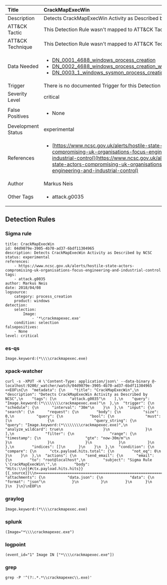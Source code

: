 | Title                | CrackMapExecWin                                                                                                                                                 |
|:---------------------|:------------------------------------------------------------------------------------------------------------------------------------------------------------|
| Description          | Detects CrackMapExecWin Activity as Described by NCSC                                                                                                                                           |
| ATT&amp;CK Tactic    |   This Detection Rule wasn't mapped to ATT&amp;CK Tactic yet  |
| ATT&amp;CK Technique |  This Detection Rule wasn't mapped to ATT&amp;CK Technique yet  |
| Data Needed          | <ul><li>[DN_0001_4688_windows_process_creation](../Data_Needed/DN_0001_4688_windows_process_creation.md)</li><li>[DN_0002_4688_windows_process_creation_with_commandline](../Data_Needed/DN_0002_4688_windows_process_creation_with_commandline.md)</li><li>[DN_0003_1_windows_sysmon_process_creation](../Data_Needed/DN_0003_1_windows_sysmon_process_creation.md)</li></ul>  |
| Trigger              |  There is no documented Trigger for this Detection Rule yet  |
| Severity Level       | critical |
| False Positives      | <ul><li>None</li></ul>  |
| Development Status   | experimental |
| References           | <ul><li>[https://www.ncsc.gov.uk/alerts/hostile-state-actors-compromising-uk-organisations-focus-engineering-and-industrial-control](https://www.ncsc.gov.uk/alerts/hostile-state-actors-compromising-uk-organisations-focus-engineering-and-industrial-control)</li></ul>  |
| Author               | Markus Neis |
| Other Tags           | <ul><li>attack.g0035</li></ul> | 

## Detection Rules

### Sigma rule

```
title: CrackMapExecWin
id: 04d9079e-3905-4b70-ad37-6bdf11304965
description: Detects CrackMapExecWin Activity as Described by NCSC
status: experimental
references:
    - https://www.ncsc.gov.uk/alerts/hostile-state-actors-compromising-uk-organisations-focus-engineering-and-industrial-control
tags:
    - attack.g0035
author: Markus Neis
date: 2018/04/08
logsource:
    category: process_creation
    product: windows
detection:
    selection:
        Image:
            - '*\crackmapexec.exe'
    condition: selection
falsepositives:
    - None
level: critical

```





### es-qs
    
```
Image.keyword:(*\\\\crackmapexec.exe)
```


### xpack-watcher
    
```
curl -s -XPUT -H \'Content-Type: application/json\' --data-binary @- localhost:9200/_watcher/watch/04d9079e-3905-4b70-ad37-6bdf11304965 <<EOF\n{\n  "metadata": {\n    "title": "CrackMapExecWin",\n    "description": "Detects CrackMapExecWin Activity as Described by NCSC",\n    "tags": [\n      "attack.g0035"\n    ],\n    "query": "Image.keyword:(*\\\\\\\\crackmapexec.exe)"\n  },\n  "trigger": {\n    "schedule": {\n      "interval": "30m"\n    }\n  },\n  "input": {\n    "search": {\n      "request": {\n        "body": {\n          "size": 0,\n          "query": {\n            "bool": {\n              "must": [\n                {\n                  "query_string": {\n                    "query": "Image.keyword:(*\\\\\\\\crackmapexec.exe)",\n                    "analyze_wildcard": true\n                  }\n                }\n              ],\n              "filter": {\n                "range": {\n                  "timestamp": {\n                    "gte": "now-30m/m"\n                  }\n                }\n              }\n            }\n          }\n        },\n        "indices": []\n      }\n    }\n  },\n  "condition": {\n    "compare": {\n      "ctx.payload.hits.total": {\n        "not_eq": 0\n      }\n    }\n  },\n  "actions": {\n    "send_email": {\n      "email": {\n        "to": "root@localhost",\n        "subject": "Sigma Rule \'CrackMapExecWin\'",\n        "body": "Hits:\\n{{#ctx.payload.hits.hits}}{{_source}}\\n================================================================================\\n{{/ctx.payload.hits.hits}}",\n        "attachments": {\n          "data.json": {\n            "data": {\n              "format": "json"\n            }\n          }\n        }\n      }\n    }\n  }\n}\nEOF\n
```


### graylog
    
```
Image.keyword:(*\\\\crackmapexec.exe)
```


### splunk
    
```
(Image="*\\\\crackmapexec.exe")
```


### logpoint
    
```
(event_id="1" Image IN ["*\\\\crackmapexec.exe"])
```


### grep
    
```
grep -P '^(?:.*.*\\crackmapexec\\.exe)'
```



